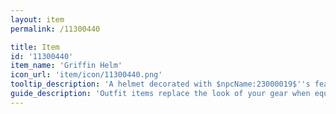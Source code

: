 ```yaml
---
layout: item
permalink: /11300440

title: Item
id: '11300440'
item_name: 'Griffin Helm'
icon_url: 'item/icon/11300440.png'
tooltip_description: 'A helmet decorated with $npcName:23000019$''s feathers and beak. Imbued with the might of the creature, it can blow enemies away with a flutter of its wings. Metaphorically, of course.'
guide_description: 'Outfit items replace the look of your gear when equipped.'
---
```

